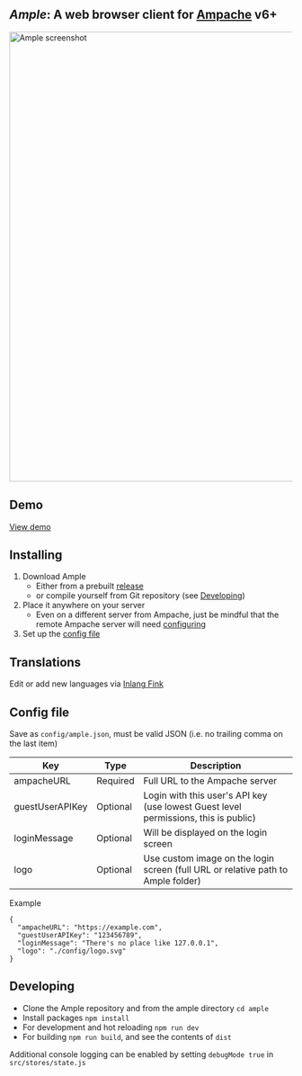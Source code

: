 ## _Ample_: A web browser client for [Ampache](https://ampache.org/) v6+

<img src="https://github.com/mitchray/ample/assets/5735900/194c98a2-db2b-4f6c-be3b-92c80342436a" width=800 alt="Ample screenshot" />

## Demo

[View demo](https://ample-player.vercel.app)

## Installing

1. Download Ample
    - Either from a prebuilt [release](https://github.com/mitchray/ample/releases)
    - or compile yourself from Git repository (see [Developing](#developing))
2. Place it anywhere on your server
    - Even on a different server from Ampache, just be mindful that the remote Ampache server will need [configuring](<https://github.com/mitchray/ample/wiki/Connecting-to-a-remote-Ampache-server-(CORS)>)
3. Set up the [config file](#config-file)

## Translations

Edit or add new languages via [Inlang Fink](https://inlang.com/editor/github.com/mitchray/ample)

## Config file

Save as `config/ample.json`, must be valid JSON (i.e. no trailing comma on the last item)

| Key             | Type     | Description                                                                         |
| --------------- | -------- | ----------------------------------------------------------------------------------- |
| ampacheURL      | Required | Full URL to the Ampache server                                                      |
| guestUserAPIKey | Optional | Login with this user's API key (use lowest Guest level permissions, this is public) |
| loginMessage    | Optional | Will be displayed on the login screen                                               |
| logo            | Optional | Use custom image on the login screen (full URL or relative path to Ample folder)    |

Example

```
{
  "ampacheURL": "https://example.com",
  "guestUserAPIKey": "123456789",
  "loginMessage": "There's no place like 127.0.0.1",
  "logo": "./config/logo.svg"
}
```

## Developing

-   Clone the Ample repository and from the ample directory `cd ample`
-   Install packages `npm install`
-   For development and hot reloading `npm run dev`
-   For building `npm run build`, and see the contents of `dist`

Additional console logging can be enabled by setting `debugMode true` in `src/stores/state.js`
